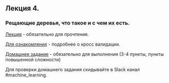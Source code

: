 ## Лекция 4.


### Рещающие деревья, что такое и с чем их есть.

[Лекция]([lecture]decision_trees.ipynb)  - обязательно для прочтения. 

[Для ознакомления]([reading]cross_validation.ipynb)  - подробнее о кросс валидации. 

[Домашнее задание]([homework]decision_trees.ipynb) - обязательно для выполнения (3-4 пункты, пункты повышенной сложности)


Для проверки домашнего задания скидывайте в Slack канал #machine_learning.

